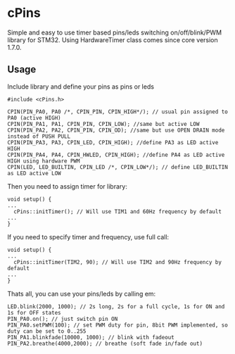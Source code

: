 # cPins

Simple and easy to use timer based pins/leds switching on/off/blink/PWM library for STM32. Using HardwareTimer class comes since core version 1.7.0.

## Usage

Include library and define your pins as pins or leds

```
#include <cPins.h>

CPIN(PIN_PA0, PA0 /*, CPIN_PIN, CPIN_HIGH*/); // usual pin assigned to PA0 (active HIGH)
CPIN(PIN_PA1, PA1, CPIN_PIN, CPIN_LOW); //same but active LOW
CPIN(PIN_PA2, PA2, CPIN_PIN, CPIN_OD); //same but use OPEN DRAIN mode instead of PUSH PULL
CPIN(PIN_PA3, PA3, CPIN_LED, CPIN_HIGH); //define PA3 as LED active HIGH
CPIN(PIN_PA4, PA4, CPIN_HWLED, CPIN_HIGH); //define PA4 as LED active HIGH using hardware PWM
CPIN(LED, LED_BUILTIN, CPIN_LED /*, CPIN_LOW*/); // define LED_BUILTIN as LED active LOW
```

Then you need to assign timer for library:

```
void setup() {
...
  cPins::initTimer(); // Will use TIM1 and 60Hz frequency by default
...
}
```

If you need to specify timer and frequency, use full call:
```
void setup() {
...
  cPins::initTimer(TIM2, 90); // Will use TIM2 and 90Hz frequency by default
...
}
```

Thats all, you can use your pins/leds by calling em:
```
LED.blink(2000, 1000); // 2s long, 2s for a full cycle, 1s for ON and 1s for OFF states
PIN_PA0.on(); // just switch pin ON
PIN_PA0.setPWM(100); // set PWM duty for pin, 8bit PWM implemented, so duty can be set to 0..255
PIN_PA1.blinkfade(10000, 1000); // blink with fadeout
PIN_PA2.breathe(4000,2000); // breathe (soft fade in/fade out)
```